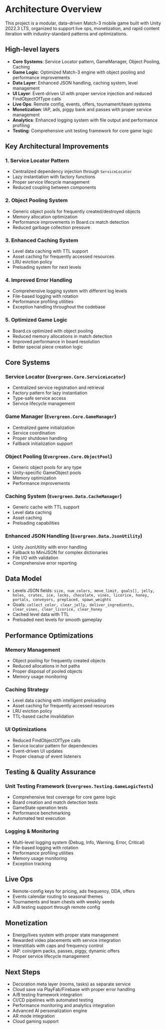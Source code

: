 # Architecture Overview

This project is a modular, data-driven Match-3 mobile game built with Unity 2022.3 LTS, organized to support live ops, monetization, and rapid content iteration with industry-standard patterns and optimizations.

## High-level layers
- **Core Systems**: Service Locator pattern, GameManager, Object Pooling, Caching
- **Game Logic**: Optimized Match-3 engine with object pooling and performance improvements
- **Data Layer**: Enhanced JSON handling, caching system, level management
- **UI Layer**: Event-driven UI with proper service injection and reduced FindObjectOfType calls
- **Live Ops**: Remote config, events, offers, tournament/team systems
- **Monetization**: IAP, ads, piggy bank and passes with proper service management
- **Analytics**: Enhanced logging system with file output and performance profiling
- **Testing**: Comprehensive unit testing framework for core game logic

## Key Architectural Improvements

### 1. Service Locator Pattern
- Centralized dependency injection through `ServiceLocator`
- Lazy instantiation with factory functions
- Proper service lifecycle management
- Reduced coupling between components

### 2. Object Pooling System
- Generic object pools for frequently created/destroyed objects
- Memory allocation optimization
- Performance improvements in Board.cs match detection
- Reduced garbage collection pressure

### 3. Enhanced Caching System
- Level data caching with TTL support
- Asset caching for frequently accessed resources
- LRU eviction policy
- Preloading system for next levels

### 4. Improved Error Handling
- Comprehensive logging system with different log levels
- File-based logging with rotation
- Performance profiling utilities
- Exception handling throughout the codebase

### 5. Optimized Game Logic
- Board.cs optimized with object pooling
- Reduced memory allocations in match detection
- Improved performance in board resolution
- Better special piece creation logic

## Core Systems

### Service Locator (`Evergreen.Core.ServiceLocator`)
- Centralized service registration and retrieval
- Factory pattern for lazy instantiation
- Type-safe service access
- Service lifecycle management

### Game Manager (`Evergreen.Core.GameManager`)
- Centralized game initialization
- Service coordination
- Proper shutdown handling
- Fallback initialization support

### Object Pooling (`Evergreen.Core.ObjectPool`)
- Generic object pools for any type
- Unity-specific GameObject pools
- Memory optimization
- Performance improvements

### Caching System (`Evergreen.Data.CacheManager`)
- Generic cache with TTL support
- Level data caching
- Asset caching
- Preloading capabilities

### Enhanced JSON Handling (`Evergreen.Data.JsonUtility`)
- Unity JsonUtility with error handling
- Fallback to MiniJSON for complex dictionaries
- File I/O with validation
- Comprehensive error reporting

## Data Model
- Levels JSON fields: `size, num_colors, move_limit, goals[], jelly, holes, crates, ice, locks, chocolate, vines, licorice, honey, portals, conveyors, preplaced, spawn_weights`
- Goals: `collect_color, clear_jelly, deliver_ingredients, clear_vines, clear_licorice, clear_honey`
- Cached level data with TTL
- Preloaded next levels for smooth gameplay

## Performance Optimizations

### Memory Management
- Object pooling for frequently created objects
- Reduced allocations in hot paths
- Proper disposal of pooled objects
- Memory usage monitoring

### Caching Strategy
- Level data caching with intelligent preloading
- Asset caching for frequently accessed resources
- LRU eviction policy
- TTL-based cache invalidation

### UI Optimizations
- Reduced FindObjectOfType calls
- Service locator pattern for dependencies
- Event-driven UI updates
- Proper cleanup of event listeners

## Testing & Quality Assurance

### Unit Testing Framework (`Evergreen.Testing.GameLogicTests`)
- Comprehensive test coverage for core game logic
- Board creation and match detection tests
- GameState operation tests
- Performance benchmarking
- Automated test execution

### Logging & Monitoring
- Multi-level logging system (Debug, Info, Warning, Error, Critical)
- File-based logging with rotation
- Performance profiling utilities
- Memory usage monitoring
- Exception tracking

## Live Ops
- Remote-config keys for pricing, ads frequency, DDA, offers
- Events calendar routing to seasonal themes
- Tournaments and team chests with weekly seeds
- A/B testing support through remote config

## Monetization
- Energy/lives system with proper state management
- Rewarded video placements with service integration
- Interstitials with caps and frequency control
- IAP: coin/gem packs, passes, piggy, dynamic offers
- Proper service lifecycle management

## Next Steps
- Decoration meta layer (rooms, tasks) as separate service
- Cloud save via PlayFab/Firebase with proper error handling
- A/B testing framework integration
- CI/CD pipelines with automated testing
- Performance monitoring and analytics integration
- Advanced AI personalization engine
- AR mode integration
- Cloud gaming support
